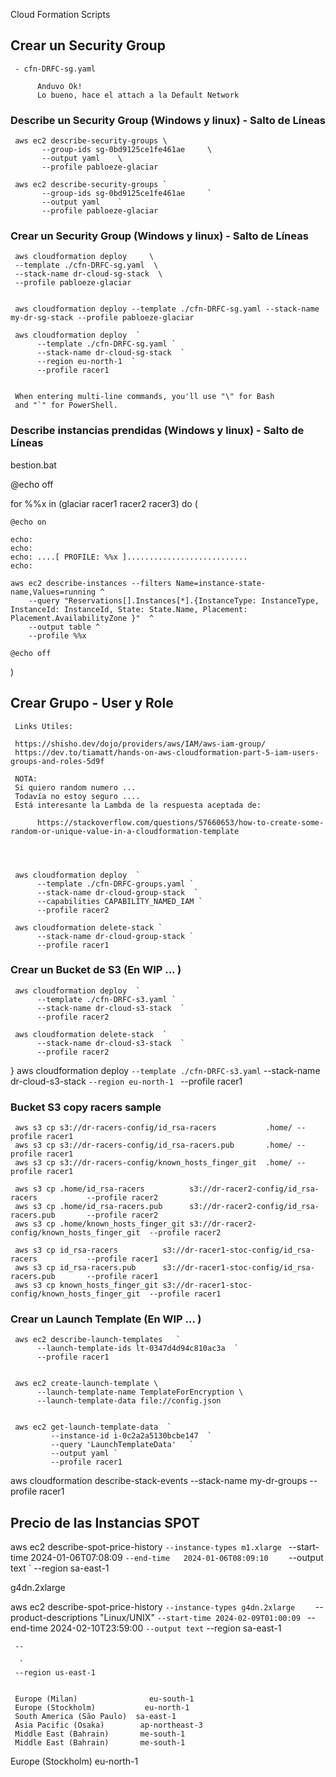 Cloud Formation Scripts


## Crear un Security Group

     - cfn-DRFC-sg.yaml

          Anduvo Ok!
          Lo bueno, hace el attach a la Default Network

### Describe un Security Group (Windows y linux) - Salto de Líneas

     aws ec2 describe-security-groups \
           --group-ids sg-0bd9125ce1fe461ae     \
           --output yaml    \
           --profile pabloeze-glaciar

     aws ec2 describe-security-groups `
           --group-ids sg-0bd9125ce1fe461ae     `
           --output yaml    `
           --profile pabloeze-glaciar

### Crear un Security Group (Windows y linux) - Salto de Líneas

     aws cloudformation deploy     \
     --template ./cfn-DRFC-sg.yaml  \
     --stack-name dr-cloud-sg-stack  \
     --profile pabloeze-glaciar


     aws cloudformation deploy --template ./cfn-DRFC-sg.yaml --stack-name my-dr-sg-stack --profile pabloeze-glaciar

     aws cloudformation deploy  `
          --template ./cfn-DRFC-sg.yaml `
          --stack-name dr-cloud-sg-stack  `
          --region eu-north-1  `
          --profile racer1
     

     When entering multi-line commands, you'll use "\" for Bash 
     and "`" for PowerShell.
     
### Describe instancias prendidas (Windows y linux) - Salto de Líneas


bestion.bat

@echo off

for %%x in (glaciar racer1 racer2 racer3) do (

    @echo on

    echo:
    echo:
    echo: ....[ PROFILE: %%x ]...........................
    echo:    

    aws ec2 describe-instances --filters Name=instance-state-name,Values=running ^
        --query "Reservations[].Instances[*].{InstanceType: InstanceType, InstanceId: InstanceId, State: State.Name, Placement: Placement.AvailabilityZone }"  ^
        --output table ^
        --profile %%x

    @echo off

)


## Crear Grupo - User y Role

     Links Utiles:

     https://shisho.dev/dojo/providers/aws/IAM/aws-iam-group/
     https://dev.to/tiamatt/hands-on-aws-cloudformation-part-5-iam-users-groups-and-roles-5d9f

     NOTA:
     Si quiero random numero ...
     Todavía no estoy seguro ....
     Está interesante la Lambda de la respuesta aceptada de:

          https://stackoverflow.com/questions/57660653/how-to-create-some-random-or-unique-value-in-a-cloudformation-template




     aws cloudformation deploy  `
          --template ./cfn-DRFC-groups.yaml `
          --stack-name dr-cloud-group-stack  `
          --capabilities CAPABILITY_NAMED_IAM `
          --profile racer2

     aws cloudformation delete-stack `
          --stack-name dr-cloud-group-stack `
          --profile racer1


### Crear un Bucket de S3 (En WIP ... )

     aws cloudformation deploy  `
          --template ./cfn-DRFC-s3.yaml `
          --stack-name dr-cloud-s3-stack  `
          --profile racer2

     aws cloudformation delete-stack  `
          --stack-name dr-cloud-s3-stack  `
          --profile racer2

}
     aws cloudformation deploy  `
          --template ./cfn-DRFC-s3.yaml `
          --stack-name dr-cloud-s3-stack  `
          --region eu-north-1  `
          --profile racer1



### Bucket S3 copy racers sample

     aws s3 cp s3://dr-racers-config/id_rsa-racers           .home/ --profile racer1
     aws s3 cp s3://dr-racers-config/id_rsa-racers.pub       .home/ --profile racer1
     aws s3 cp s3://dr-racers-config/known_hosts_finger_git  .home/ --profile racer1

     aws s3 cp .home/id_rsa-racers          s3://dr-racer2-config/id_rsa-racers           --profile racer2
     aws s3 cp .home/id_rsa-racers.pub      s3://dr-racer2-config/id_rsa-racers.pub       --profile racer2
     aws s3 cp .home/known_hosts_finger_git s3://dr-racer2-config/known_hosts_finger_git  --profile racer2

     aws s3 cp id_rsa-racers          s3://dr-racer1-stoc-config/id_rsa-racers           --profile racer1
     aws s3 cp id_rsa-racers.pub      s3://dr-racer1-stoc-config/id_rsa-racers.pub       --profile racer1
     aws s3 cp known_hosts_finger_git s3://dr-racer1-stoc-config/known_hosts_finger_git  --profile racer1


### Crear un Launch Template (En WIP ... )


     aws ec2 describe-launch-templates   `
          --launch-template-ids lt-0347d4d94c810ac3a  `
          --profile racer1


     aws ec2 create-launch-template \
          --launch-template-name TemplateForEncryption \
          --launch-template-data file://config.json


     aws ec2 get-launch-template-data  `
             --instance-id i-0c2a2a5130bcbe147  `
             --query 'LaunchTemplateData'   `
             --output yaml `
             --profile racer1
             
aws cloudformation describe-stack-events --stack-name my-dr-groups --profile racer1



## Precio de las Instancias SPOT

aws ec2 describe-spot-price-history   `
     --instance-types m1.xlarge  `
     --start-time 2024-01-06T07:08:09  `
     --end-time   2024-01-06T08:09:10     `
     --output text `
     --region sa-east-1

g4dn.2xlarge

aws ec2 describe-spot-price-history   `
     --instance-types g4dn.2xlarge     `
     --product-descriptions "Linux/UNIX" `
     --start-time 2024-02-09T01:00:09  `
     --end-time   2024-02-10T23:59:00   `
     --output text `
     --region sa-east-1


     --
     
      `
     --region us-east-1


     Europe (Milan)	               eu-south-1
     Europe (Stockholm)	          eu-north-1
     South America (São Paulo)	sa-east-1
     Asia Pacific (Osaka)	     ap-northeast-3
     Middle East (Bahrain)	     me-south-1
     Middle East (Bahrain)	     me-south-1


Europe (Stockholm)
eu-north-1